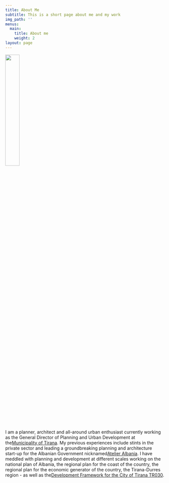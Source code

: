 ```yaml
---
title: About Me
subtitle: This is a short page about me and my work
img_path: ''
menus:
  main:
    title: About me
    weight: 2
layout: page
---
```

<img src="https://joni.baboci.net/images/Joni%20Baboci%20Small%20Official.JPG"  width=30% style="float=left"> 

I am a planner, architect and all-around urban enthusiast currently working as the General Director of Planning and Urban Development at the[Municipality of Tirana](www.tirana.al). My previous experiences include stints in the private sector and leading a groundbreaking planning and architecture start-up for the Albanian Government nicknamed[Atelier Albania](http://planifikimi.gov.al/index.php?id=a1r&L=2). I have meddled with planning and development at different scales working on the national plan of Albania, the regional plan for the coast of the country, the regional plan for the economic generator of the country, the Tirana-Durres region - as well as the[Development Framework for the City of Tirana TR030](https://tirana.al/artikull/plani-i-pergjithshem-vendor).</p>
